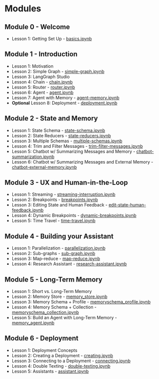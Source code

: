# Modules

## Module 0 - Welcome

- Lesson 1: Getting Set Up - [basics.ipynb](https://github.com/langchain-ai/langchain-academy/blob/main/module-0/basics.ipynb)

## Module 1 - Introduction

- Lesson 1: Motivation
- Lesson 2: Simple Graph - [simple-graph.ipynb](https://github.com/langchain-ai/langchain-academy/blob/main/module-1/simple-graph.ipynb)
- Lesson 3: LangGraph Studio
- Lesson 4: Chain - [chain.ipynb](https://github.com/langchain-ai/langchain-academy/blob/main/module-1/chain.ipynb)
- Lesson 5: Router - [router.ipynb](https://github.com/langchain-ai/langchain-academy/blob/main/module-1/router.ipynbb)
- Lesson 6: Agent - [agent.ipynb](https://github.com/langchain-ai/langchain-academy/blob/main/module-1/agent.ipynb)
- Lesson 7: Agent with Memory - [agent-memory.ipynb](https://github.com/langchain-ai/langchain-academy/blob/main/module-1/agent-memory.ipynb)
- __Optional__ Lesson 8: Deployment - [deployment.ipynb](https://github.com/langchain-ai/langchain-academy/blob/main/module-1/deployment.ipynb)

## Module 2 - State and Memory

- Lesson 1: State Schema - [state-schema.ipynb](https://github.com/langchain-ai/langchain-academy/blob/main/module-2/state-schema.ipynb)
- Lesson 2: State Reducers - [state-reducers.ipynb](https://github.com/langchain-ai/langchain-academy/blob/main/module-2/state-reducers.ipynb)
- Lesson 3: Multiple Schemas - [multiple-schemas.ipynb](https://github.com/langchain-ai/langchain-academy/blob/main/module-2/multiple-schemas.ipynb)
- Lesson 4: Trim and Filter Messages - [trim-filter-messages.ipynb](https://github.com/langchain-ai/langchain-academy/blob/main/module-2/trim-filter-messages.ipynb)
- Lesson 5: Chatbot w/ Summarizing Messages and Memory - [chatbot-summarization.ipynb](https://github.com/langchain-ai/langchain-academy/blob/main/module-2/chatbot-summarization.ipynb)
- Lesson 6: Chatbot w/ Summarizing Messages and External Memory - [chatbot-external-memory.ipynb](https://github.com/langchain-ai/langchain-academy/blob/main/module-2/chatbot-external-memory.ipynb)

## Module 3 - UX and Human-in-the-Loop

- Lesson 1: Streaming - [streaming-interruption.ipynb](https://github.com/langchain-ai/langchain-academy/blob/main/module-3/streaming-interruption.ipynb)
- Lesson 2: Breakpoints - [breakpoints.ipynb](https://github.com/langchain-ai/langchain-academy/blob/main/module-3/breakpoints.ipynb)
- Lesson 3: Editing State and Human Feedback - [edit-state-human-feedback.ipynb](https://github.com/langchain-ai/langchain-academy/blob/main/module-3/edit-state-human-feedback.ipynb)
- Lesson 4: Dynamic Breakpoints - [dynamic-breakpoints.ipynb](https://github.com/langchain-ai/langchain-academy/blob/main/module-3/dynamic-breakpoints.ipynb)
- Lesson 5: Time Travel - [time-travel.ipynb](https://github.com/langchain-ai/langchain-academy/blob/main/module-3/time-travel.ipynb)

## Module 4 - Building your Assistant

- Lesson 1: Parallelization - [parallelization.ipynb](https://github.com/langchain-ai/langchain-academy/blob/main/module-4/parallelization.ipynb)
- Lesson 2: Sub-graphs - [sub-graph.ipynb](https://github.com/langchain-ai/langchain-academy/blob/main/module-4/sub-graph.ipynb)
- Lesson 3: Map-reduce - [map-reduce.ipynb](https://github.com/langchain-ai/langchain-academy/blob/main/module-4/map-reduce.ipynb)
- Lesson 4: Research Assistant - [research-assistant.ipynb](https://github.com/langchain-ai/langchain-academy/blob/main/module-4/research-assistant.ipynb)

## Module 5 - Long-Term Memory

- Lesson 1: Short vs. Long-Term Memory
- Lesson 2: Memory Store - [memory_store.ipynb](https://github.com/langchain-ai/langchain-academy/blob/main/module-5/memory_store.ipynb)
- Lesson 3: Memory Schema + Profile - [memoryschema_profile.ipynb](https://github.com/langchain-ai/langchain-academy/blob/main/module-5/memoryschema_profile.ipynb)
- Lesson 4: Memory Schema + Collection - [memoryschema_collection.ipynb](https://github.com/langchain-ai/langchain-academy/blob/main/module-5/memoryschema_collection.ipynb)
- Lesson 5: Build an Agent with Long-Term Memory - [memory_agent.ipynb](https://github.com/langchain-ai/langchain-academy/blob/main/module-5/memory_agent.ipynb)

## Module 6 - Deployment

- Lesson 1: Deployment Concepts
- Lesson 2: Creating a Deployment - [creating.ipynb](https://github.com/langchain-ai/langchain-academy/blob/main/module-6/creating.ipynb)
- Lesson 3: Connecting to a Deployment - [connecting.ipynb](https://github.com/langchain-ai/langchain-academy/blob/main/module-6/connecting.ipynb)
- Lesson 4: Double Texting - [double-texting.ipynb](https://github.com/langchain-ai/langchain-academy/blob/main/module-6/double-texting.ipynb)
- Lesson 5: Assistants - [assistant.ipynb](https://github.com/langchain-ai/langchain-academy/blob/main/module-6/assistant.ipynb)
